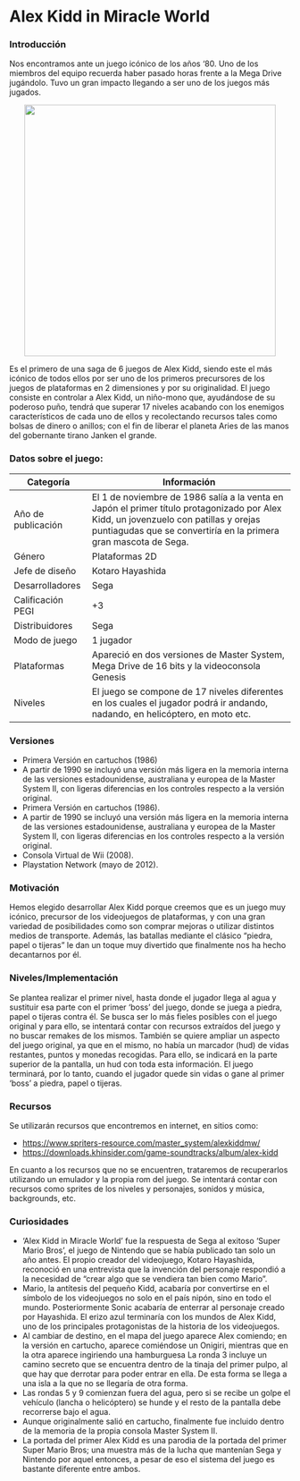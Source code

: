 # Alex Kidd in Miracle World

### Introducción
Nos encontramos ante un juego icónico de los años ‘80. Uno de los miembros del equipo recuerda haber pasado horas frente a la Mega Drive jugándolo. Tuvo un gran impacto llegando a ser uno de los juegos más jugados.

<p align="center">
  <img src="https://lh3.googleusercontent.com/--S0AmH-1f40/Wu85mCH28DI/AAAAAAAAABU/wPwxcSkoyCEhgAtdmSlTz1cg9pfyq7dvgCL0BGAYYCw/h600/2018-05-06.pn" width="450">
</p>

Es el primero de una saga de 6 juegos de Alex Kidd, siendo este el más icónico de todos ellos por ser uno de los primeros precursores de los juegos de plataformas en 2 dimensiones y por su originalidad. El juego consiste en controlar a Alex Kidd, un niño-mono que, ayudándose de su poderoso puño, tendrá que superar 17 niveles acabando con los enemigos característicos de cada uno de ellos y recolectando recursos tales como bolsas de dinero o anillos; con el fin de liberar el planeta Aries de las manos del gobernante tirano Janken el grande.

### Datos sobre el juego:

| Categoría | Información |
|-----|-----|
| Año de publicación | El 1 de noviembre de 1986 salía a la venta en Japón el primer título protagonizado por Alex Kidd, un jovenzuelo con patillas y orejas puntiagudas que se convertiría en la primera gran mascota de Sega. |
| Género | Plataformas 2D |
| Jefe de diseño | Kotaro Hayashida |
| Desarrolladores | Sega |
| Calificación PEGI | +3 |
| Distribuidores | Sega |
| Modo de juego | 1 jugador |
| Plataformas | Apareció en dos versiones de Master System, Mega Drive de 16 bits y la videoconsola Genesis |
| Niveles | El juego se compone de 17 niveles diferentes en los cuales el jugador podrá ir andando, nadando, en helicóptero, en moto etc. |

### Versiones 
- Primera Versión en cartuchos (1986) 
- A partir de 1990 se incluyó una versión más ligera en la memoria interna de las versiones estadounidense, australiana y europea de la Master System II, con ligeras diferencias en los controles respecto a la versión original.
- Primera Versión en cartuchos (1986).
- A partir de 1990 se incluyó una versión más ligera en la memoria interna de las versiones estadounidense, australiana y europea de la Master System II, con ligeras diferencias en los controles respecto a la versión original.
- Consola Virtual de Wii (2008).
- Playstation Network (mayo de 2012).

### Motivación
Hemos elegido desarrollar Alex Kidd porque creemos que es un juego muy icónico, precursor de los videojuegos de plataformas, y con una gran variedad de posibilidades como son comprar mejoras o utilizar distintos medios de transporte. Además, las batallas mediante el clásico “piedra, papel o tijeras” le dan un toque muy divertido que finalmente nos ha hecho decantarnos por él.

### Niveles/Implementación
Se plantea realizar el primer nivel, hasta donde el jugador llega al agua y sustituir esa parte con el primer ‘boss’ del juego, donde se juega a piedra, papel o tijeras contra él.
Se busca ser lo más fieles posibles con el juego original y para ello, se intentará contar con recursos extraídos del juego y no buscar remakes de los mismos. 
También se quiere ampliar un aspecto del juego original, ya que en el mismo, no había un marcador (hud) de vidas restantes, puntos y monedas recogidas. Para ello, se indicará en la parte superior de la pantalla, un hud con toda esta información.
El juego terminará, por lo tanto, cuando el jugador quede sin vidas o gane al primer ‘boss’ a piedra, papel o tijeras.

### Recursos
Se utilizarán recursos que encontremos en internet, en sitios como:
* https://www.spriters-resource.com/master_system/alexkiddmw/
* https://downloads.khinsider.com/game-soundtracks/album/alex-kidd

En cuanto a los recursos que no se encuentren, trataremos de recuperarlos utilizando un emulador y la propia rom del juego.
Se intentará contar con recursos como sprites de los niveles y personajes, sonidos y música, backgrounds, etc.

### Curiosidades
* ‘Alex Kidd in Miracle World’ fue la respuesta de Sega al exitoso ‘Super Mario Bros’, el juego de Nintendo que se había publicado tan solo un año antes. El propio creador del videojuego, Kotaro Hayashida, reconoció en una entrevista que la invención del personaje respondió a la necesidad de “crear algo que se vendiera tan bien como Mario”.
* Mario, la antítesis del pequeño Kidd, acabaría por convertirse en el símbolo de los videojuegos no solo en el país nipón, sino en todo el mundo. Posteriormente Sonic acabaría de enterrar al personaje creado por Hayashida. El erizo azul terminaría con los mundos de Alex Kidd, uno de los principales protagonistas de la historia de los videojuegos.
* Al cambiar de destino, en el mapa del juego aparece Alex comiendo; en la versión en cartucho, aparece comiéndose un Onigiri, mientras que en la otra aparece ingiriendo una hamburguesa
La ronda 3 incluye un camino secreto que se encuentra dentro de la tinaja del primer pulpo, al que hay que derrotar para poder entrar en ella. De esta forma se llega a una isla a la que no se llegaría de otra forma.
* Las rondas 5 y 9 comienzan fuera del agua, pero si se recibe un golpe el vehículo (lancha o helicóptero) se hunde y el resto de la pantalla debe recorrerse bajo el agua.
* Aunque originalmente salió en cartucho, finalmente fue incluido dentro de la memoria de la propia consola Master System II.
* La portada del primer Alex Kidd es una parodia de la portada del primer Super Mario Bros; una muestra más de la lucha que mantenían Sega y Nintendo por aquel entonces, a pesar de eso el sistema del juego es bastante diferente entre ambos.
